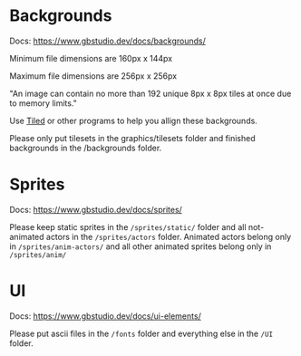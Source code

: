 # Backgrounds

Docs: https://www.gbstudio.dev/docs/backgrounds/

Minimum file dimensions are 160px x 144px

Maximum file dimensions are 256px x 256px

"An image can contain no more than 192 unique 8px x 8px tiles at once due to memory limits."

Use [Tiled](https://www.mapeditor.org/) or other programs to help you allign these backgrounds.

Please only put tilesets in the graphics/tilesets folder and finished backgrounds in the /backgrounds folder.

# Sprites

Docs: https://www.gbstudio.dev/docs/sprites/

Please keep static sprites in the `/sprites/static/` folder and all not-animated actors in the `/sprites/actors` folder. Animated actors belong only in `/sprites/anim-actors/` and all other animated sprites belong only in `/sprites/anim/`

# UI

Docs: https://www.gbstudio.dev/docs/ui-elements/

Please put ascii files in the `/fonts` folder and everything else in the `/UI` folder.
